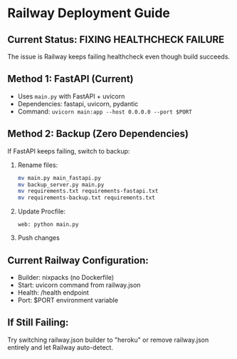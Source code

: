 # Railway Deployment Guide

## Current Status: FIXING HEALTHCHECK FAILURE

The issue is Railway keeps failing healthcheck even though build succeeds.

## Method 1: FastAPI (Current)
- Uses `main.py` with FastAPI + uvicorn
- Dependencies: fastapi, uvicorn, pydantic
- Command: `uvicorn main:app --host 0.0.0.0 --port $PORT`

## Method 2: Backup (Zero Dependencies)
If FastAPI keeps failing, switch to backup:

1. Rename files:
   ```bash
   mv main.py main_fastapi.py
   mv backup_server.py main.py
   mv requirements.txt requirements-fastapi.txt
   mv requirements-backup.txt requirements.txt
   ```

2. Update Procfile:
   ```
   web: python main.py
   ```

3. Push changes

## Current Railway Configuration:
- Builder: nixpacks (no Dockerfile)
- Start: uvicorn command from railway.json
- Health: /health endpoint
- Port: $PORT environment variable

## If Still Failing:
Try switching railway.json builder to "heroku" or remove railway.json entirely and let Railway auto-detect.